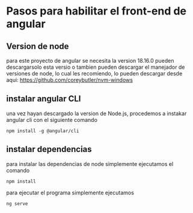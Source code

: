 # Pasos para habilitar el front-end de angular
## Version de node
para este proyecto de angular se necesita la version 18.16.0 pueden descargarsolo esta versio o tambien
pueden descargar el manejador de versiones de node, lo cual les recomiendo, lo pueden descargar desde 
aqui: https://github.com/coreybutler/nvm-windows
## instalar angular CLI 
una vez hayan descargado la version de Node.js, procedemos a instakar angular cli con el  siguiente 
comando

    npm install -g @angular/cli

## instalar dependencias
para instalar las dependencias de node simplemente ejecutamos el comando 


    npm install

para ejecutar el programa simplemente ejecutamos

    ng serve
